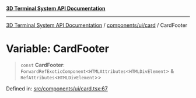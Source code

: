 [**3D Terminal System API Documentation**](../../../../README.md)

***

[3D Terminal System API Documentation](../../../../README.md) / [components/ui/card](../README.md) / CardFooter

# Variable: CardFooter

> `const` **CardFooter**: `ForwardRefExoticComponent`\<`HTMLAttributes`\<`HTMLDivElement`\> & `RefAttributes`\<`HTMLDivElement`\>\>

Defined in: [src/components/ui/card.tsx:67](https://github.com/Dicommunitas/ThreeJS_Terminal_3D/blob/7e8c963a689af2f4b56042f0dd4bd67cbf96b13b/src/components/ui/card.tsx#L67)
